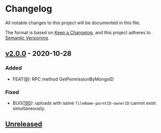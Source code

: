 # Changelog

All notable changes to this project will be documented in this file.

The format is based on [Keep a Changelog](https://keepachangelog.com/en/1.0.0/),
and this project adheres to [Semantic Versioning](https://semver.org/spec/v2.0.0.html).

## [v2.0.0] - 2020-10-28

### Added

- FEAT([9](https://github.com/meateam/permission-service/pull/9)): RPC method GetPermissionByMongoID

### Fixed

- BUG([195](https://github.com/meateam/permission-service/issues/195)): uploads with same `fileName-parntID-ownerID` cannot exist simultaneously.

## [Unreleased]

[unreleased]: https://github.com/meateam/permission-service/compare/master...develop
[v2.0.0]: https://github.com/meateam/permission-service/compare/v1.3...v2.0.0
